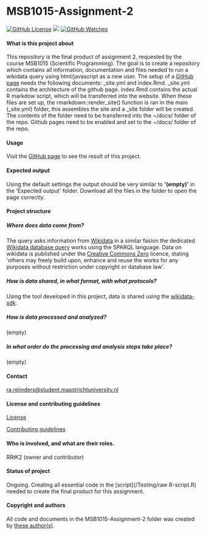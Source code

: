 # MSB1015-Assignment-2

[![GitHub License](https://img.shields.io/github/license/Rrtk2/MSB1015-Assignment-2)](https://github.com/Rrtk2/MSB1015-Assignment-2/blob/master/LICENSE.md) ![](https://img.shields.io/badge/Status-Ongoing-yellow) [![GitHub Watches](https://img.shields.io/github/watchers/Rrtk2/MSB1015-Assignment-2.svg?style=social&label=Watch&maxAge=2592000)](https://github.com/Rrtk2/MSB1015-Assignment-2/watchers) 


#### What is this project about
This repository is the final product of assignment 2, requested by the course MSB1015 (Scientific Programming). The goal is to create a repository which contains all information, documentation and files needed to run a wikidata query using html/javascript as a new user.
The setup of a [GitHub page](https://rrtk2.github.io/MSB1015-Assignment-2/) needs the following documents: _site.yml and index.Rmd. _site.yml contains the architecture of the github page. index.Rmd contains the actual R markdow script, which will be transferred into the website. When these files are set up, the rmarkdown::render_site() function is ran in the main (_site.yml) folder, this assembles the site and a _site folder will be created. The contents of the folder need to be transferred into the ~/docs/ folder of the repo. Github pages need to be enabled and set to the ~/docs/ folder of the repo. 


#### Usage
Visit the [GitHub page](https://rrtk2.github.io/MSB1015-Assignment-2/) to see the result of this project.

#### Expected output
Using the default settings the output should be very similar to **'(empty)'** in the 'Expected output' folder.  Download all the files in the folder to open the page correctly.

#### Project structure
##### Where does data come from?
The query asks information from [Wikidata](http://wikidata.org) in a similar fasion the dedicated [Wikidata database query](https://query.wikidata.org/) works using the SPARQL language. Data on wikidata is published under the [Creative Commons Zero](https://creativecommons.org/share-your-work/public-domain/cc0) licence, stating 'others may freely build upon, enhance and reuse the works for any purposes without restriction under copyright or database law'.

##### How is data shared, in what format, with what protocols?
Using the tool developed in this project, data is shared using the [wikidata-sdk](https://www.wikidata.org/w/api.php). 

##### How is data processed and analyzed?
(empty)

##### In what order do the processing and analysis steps take place?
(empty)

#### Contact
ra.reijnders@student.maastrichtuniversity.nl


#### License and contributing guidelines
[License](/LICENSE.md) 

[Contributing guidelines](/CONTRIBUTING.md) 


#### Who is involved, and what are their roles.
RRtK2 (owner and contributor)


#### Status of project
Ongoing. Creating all essential code in the [script](/Testing/raw R-script.R) needed to create the final product for this assignment.


#### Copyright and authors
All code and documents in the MSB1015-Assignment-2 folder was created by [these author(s)](/AUTHORS.md).
